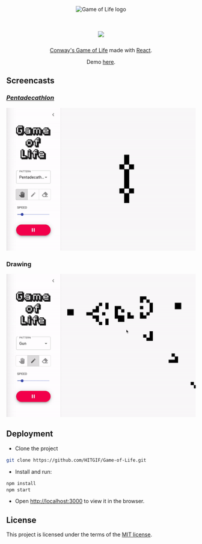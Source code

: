 <p align='center'>
    <img width="192" src="https://life.carbonyl.io/gol_logo.svg" alt="Game of Life logo">
</p>
<div align="center">
<h1 align='center'>
    <img
    width=500
    src='https://life.carbonyl.io/game_of_life.svg' />
</h1>

[Conway's Game of Life](https://www.conwaylife.com/) made with [React](https://reactjs.org/). 

Demo [here](https://life.carbonyl.io).

</div>

## Screencasts
### [*Pentadecathlon*](https://www.conwaylife.com/wiki/Pentadecathlon)
![pentadecathlon](/src/res/img/penta.gif)
### Drawing
![draw](/src/res/img/draw.gif)

## Deployment

- Clone the project

```bash
git clone https://github.com/HITGIF/Game-of-Life.git
```

- Install and run:

```bash
npm install
npm start
```

- Open [http://localhost:3000](http://localhost:3000) to view it in the browser.

## License

This project is licensed under the terms of the [MIT license](/LICENSE).